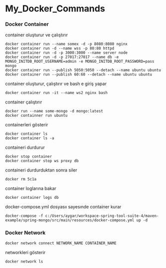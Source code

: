 # My_Docker_Commands


### Docker Container
container oluşturur ve çalıştırır
``` 
docker container run --name somex -d -p 8080:8080 nginx
docker container run -d --name wss -p 80:80 httpd
docker container run -d -p 3000:3000 --name server node
docker container run -d -p 27017:27017 --name db -e MONGO_INITDB_ROOT_USERNAME=admin -e MONGO_INITDB_ROOT_PASSWORD=pass mongo
docker container run --publish 5050:5050 --detach --name ubuntu ubuntu
docker container run --publish 60:60 --detach --name ubuntu ubuntu

``` 
container oluşturur, çalıştırır ve bash e giriş yapar
``` 
docker container run -it --name ws2 nginx bash
``` 
container çalıştırır
``` 
docker run --name some-mongo -d mongo:latest
docker containner run ubuntu
``` 
containerleri gösterir
``` 
docker container ls
docker container ls -a
``` 
containeri durdurur
``` 
docker stop container
docker container stop ws proxy db
``` 
containeri durdurduktan sonra siler
``` 
docker rm 5c1a
``` 
container loglarına bakar
``` 
docker container logs db
``` 
docker-compose.yml dosyasıı sayesınde container kurar
``` 
docker-compose -f c:/Users/aygar/workspace-spring-tool-suite-4/maven-example/spring-mongo/src/main/resources/docker-compose.yml up -d
``` 

### Docker Network
``` 
docker network connect NETWORK_NAME CONTAİNER_NAME
``` 

networkleri gösterir
``` 
docker network ls
``` 
